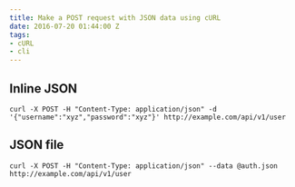 ```yaml
---
title: Make a POST request with JSON data using cURL
date: 2016-07-20 01:44:00 Z
tags:
- cURL
- cli
---
```


## Inline JSON

`curl -X POST -H "Content-Type: application/json" -d '{"username":"xyz","password":"xyz"}' http://example.com/api/v1/user`

## JSON file

`curl -X POST -H "Content-Type: application/json" --data @auth.json http://example.com/api/v1/user`